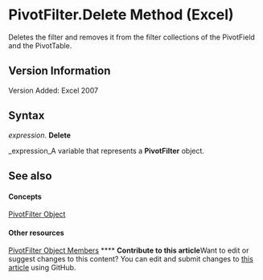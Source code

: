 
# PivotFilter.Delete Method (Excel)

Deletes the filter and removes it from the filter collections of the PivotField and the PivotTable.


## Version Information

Version Added: Excel 2007 


## Syntax

 _expression_. **Delete**

 _expression_A variable that represents a  **PivotFilter** object.


## See also


#### Concepts


 [PivotFilter Object](70c27dc9-2c19-47d2-307b-808507039d94.md)
#### Other resources


 [PivotFilter Object Members](a1be2481-9d14-cc49-8a1b-187048f0d179.md)
****   **Contribute to this article**Want to edit or suggest changes to this content? You can edit and submit changes to  [this article](https://github.com/jhershey00/VBA_Excel_Test/OpenXMLCon/articles/3df1eda9-fb1c-6aaf-039f-2c0bb3075d8f.md) using GitHub.

